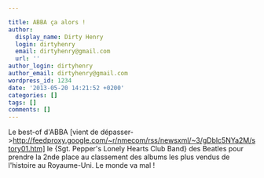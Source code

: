 ```yaml
---

title: ABBA ça alors !
author:
  display_name: Dirty Henry
  login: dirtyhenry
  email: dirtyhenry@gmail.com
  url: ''
author_login: dirtyhenry
author_email: dirtyhenry@gmail.com
wordpress_id: 1234
date: '2013-05-20 14:21:52 +0200'
categories: []
tags: []
comments: []
---
```

Le best-of d'ABBA [vient de dépasser->http://feedproxy.google.com/~r/nmecom/rss/newsxml/~3/gDblc5NYa2M/story01.htm] le {Sgt. Pepper's Lonely Hearts Club Band} des Beatles pour prendre la 2nde place au classement des albums les plus vendus de l'histoire au Royaume-Uni. Le monde va mal !
